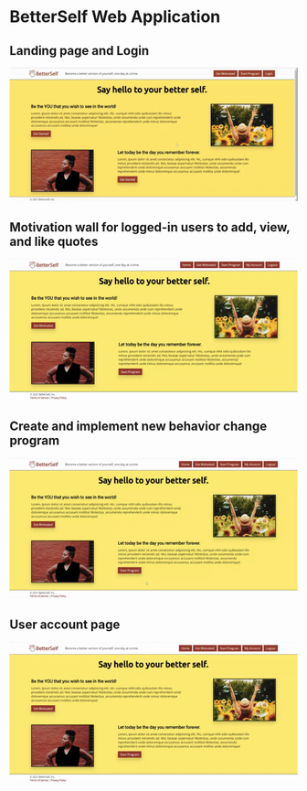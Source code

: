 <h1> BetterSelf Web Application</h1>
<h2>Landing page and Login</h2>
<img src="demo/login_registration.gif">
<h2>Motivation wall for logged-in users to add, view, and like quotes</h2>
<img src="demo/motivation_wall.gif">
<h2>Create and implement new behavior change program</h2>
<img src="demo/behavior_program.gif">
<h2>User account page</h2>
<img src="demo/my_account.gif">